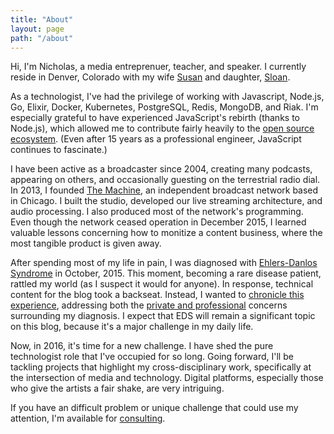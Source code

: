 ```yaml
---
title: "About"
layout: page
path: "/about"
---
```

Hi, I'm Nicholas, a media entreprenuer, teacher, and speaker. I currently reside
in Denver, Colorado with my wife [Susan](http://susandyoung.com) and daughter,
[Sloan](http://sloanyoung.com).

As a technologist, I've had the privilege of working with Javascript,
Node.js, Go, Elixir, Docker, Kubernetes, PostgreSQL, Redis, MongoDB, and Riak.
I'm especially grateful to have experienced JavaScript's rebirth (thanks to Node.js),
which allowed me to contribute fairly heavily to the [open source
ecosystem](https://www.npmjs.com/~nicholaswyoung). (Even after 15 years as a
professional engineer, JavaScript continues to fascinate.)

I have been active as a broadcaster since 2004, creating many podcasts,
appearing on others, and occasionally guesting on the terrestrial radio dial.
In 2013, I founded [The
Machine](https://archive.org/search.php?query=machinefm),
an independent broadcast network based in Chicago. I built the studio,
developed our live streaming architecture, and audio processing. I also produced
most of the network's programming. Even though the network ceased operation in December
2015, I learned valuable lessons concerning how to monitize a content business,
where the most tangible product is given away.

After spending most of my life in pain, I was diagnosed with [Ehlers-Danlos
Syndrome](http://ehlers-danlos.com) in October, 2015. This moment, becoming a
rare disease patient, rattled my world (as I suspect it would for anyone). In
response, technical content for the blog took a backseat. Instead, I wanted to
[chronicle this experience](/life-on-the-inside/), addressing both the [private
and professional](/life-on-the-inside-part-ii/) concerns surrounding my
diagnosis. I expect that EDS will remain a significant topic on this blog,
because it's a major challenge in my daily life.

Now, in 2016, it's time for a new challenge. I have shed the pure technologist
role that I've occupied for so long. Going forward, I'll be tackling projects that
highlight my cross-disciplinary work, specifically at the intersection of media and
technology. Digital platforms, especially those who give the artists a fair shake, are
very intriguing.

If you have an difficult problem or unique challenge that could use my
attention, I'm available for [consulting](/consulting/).
